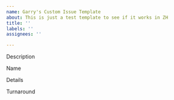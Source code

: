 ```yaml
---
name: Garry's Custom Issue Template
about: This is just a test template to see if it works in ZH
title: ''
labels: ''
assignees: ''

---
```


Description

Name

Details

Turnaround
